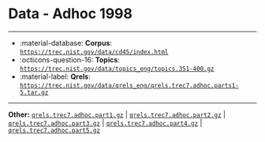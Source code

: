 # Data - Adhoc 1998 



---

- :material-database: **Corpus**: [`https://trec.nist.gov/data/cd45/index.html`](https://trec.nist.gov/data/cd45/index.html)
- :octicons-question-16: **Topics**: [`https://trec.nist.gov/data/topics_eng/topics.351-400.gz`](https://trec.nist.gov/data/topics_eng/topics.351-400.gz)
- :material-label: **Qrels**: [`https://trec.nist.gov/data/qrels_eng/qrels.trec7.adhoc.parts1-5.tar.gz`](https://trec.nist.gov/data/qrels_eng/qrels.trec7.adhoc.parts1-5.tar.gz)


---

**Other:** [`qrels.trec7.adhoc.part1.gz`](https://trec.nist.gov/data/qrels_eng/qrels.trec7.adhoc.part1.gz) | [`qrels.trec7.adhoc.part2.gz`](https://trec.nist.gov/data/qrels_eng/qrels.trec7.adhoc.part2.gz) | [`qrels.trec7.adhoc.part3.gz`](https://trec.nist.gov/data/qrels_eng/qrels.trec7.adhoc.part3.gz) | [`qrels.trec7.adhoc.part4.gz`](https://trec.nist.gov/data/qrels_eng/qrels.trec7.adhoc.part4.gz) | [`qrels.trec7.adhoc.part5.gz`](https://trec.nist.gov/data/qrels_eng/qrels.trec7.adhoc.part5.gz)
